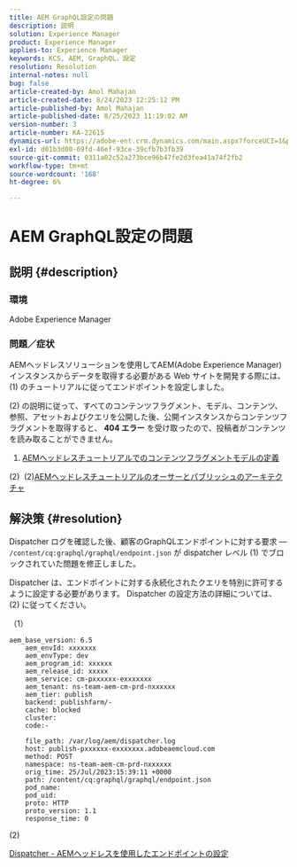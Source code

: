 ```yaml
---
title: AEM GraphQL設定の問題
description: 説明
solution: Experience Manager
product: Experience Manager
applies-to: Experience Manager
keywords: KCS, AEM, GraphQL，設定
resolution: Resolution
internal-notes: null
bug: false
article-created-by: Amol Mahajan
article-created-date: 8/24/2023 12:25:12 PM
article-published-by: Amol Mahajan
article-published-date: 8/25/2023 11:19:02 AM
version-number: 3
article-number: KA-22615
dynamics-url: https://adobe-ent.crm.dynamics.com/main.aspx?forceUCI=1&pagetype=entityrecord&etn=knowledgearticle&id=e81bc644-7942-ee11-bdf4-6045bd006ce9
exl-id: d01b3d00-69fd-46ef-93ce-39cfb7b3fb39
source-git-commit: 0311a02c52a273bce96b47fe2d3fea41a74f2fb2
workflow-type: tm+mt
source-wordcount: '168'
ht-degree: 6%

---
```


# AEM GraphQL設定の問題

## 説明 {#description}


### <b>環境</b>

Adobe Experience Manager

### <b>問題／症状</b>

AEMヘッドレスソリューションを使用してAEM(Adobe Experience Manager) インスタンスからデータを取得する必要がある Web サイトを開発する際には、(1) のチュートリアルに従ってエンドポイントを設定しました。

(2) の説明に従って、すべてのコンテンツフラグメント、モデル、コンテンツ、参照、アセットおよびクエリを公開した後、公開インスタンスからコンテンツフラグメントを取得すると、 <b>404 エラー</b> を受け取ったので、投稿者がコンテンツを読み取ることができません。



1) [AEMヘッドレスチュートリアルでのコンテンツフラグメントモデルの定義](https://experienceleague.adobe.com/docs/experience-manager-learn/getting-started-with-aem-headless/graphql/multi-step/content-fragment-models.html?lang=ja)

(2)&#x200B; &#x200B; &#x200B;(2)[AEMヘッドレスチュートリアルのオーサーとパブリッシュのアーキテクチャ](https://experienceleague.adobe.com/docs/experience-manager-learn/getting-started-with-aem-headless/graphql/video-series/author-publish-architecture.html)


## 解決策 {#resolution}


Dispatcher ログを確認した後、顧客のGraphQLエンドポイントに対する要求 — `/content/cq:graphql/graphql/endpoint.json` が dispatcher レベル (1) でブロックされていた問題を修正しました。

Dispatcher は、エンドポイントに対する永続化されたクエリを特別に許可するように設定する必要があります。
Dispatcher の設定方法の詳細については、 (2) に従ってください。

（1）


```
aem_base_version: 6.5
    aem_envId: xxxxxxx
    aem_envType: dev
    aem_program_id: xxxxxx
    aem_release_id: xxxxx
    aem_service: cm-pxxxxxx-exxxxxxx
    aem_tenant: ns-team-aem-cm-prd-nxxxxxx
    aem_tier: publish
    backend: publishfarm/-
    cache: blocked
    cluster: 
    code:-

    file_path: /var/log/aem/dispatcher.log
    host: publish-pxxxxxx-exxxxxxx.adobeaemcloud.com
    method: POST
    namespace: ns-team-aem-cm-prd-nxxxxxx
    orig_time: 25/Jul/2023:15:39:11 +0000
    path: /content/cq:graphql/graphql/endpoint.json
    pod_name: 
    pod_uid: 
    proto: HTTP
    proto_version: 1.1
    response_time: 0
```


(2)

[Dispatcher - AEMヘッドレスを使用したエンドポイントの設定](https://experienceleague.adobe.com/docs/experience-manager-cloud-service/content/headless/deployment/dispatcher.html?lang=en)

